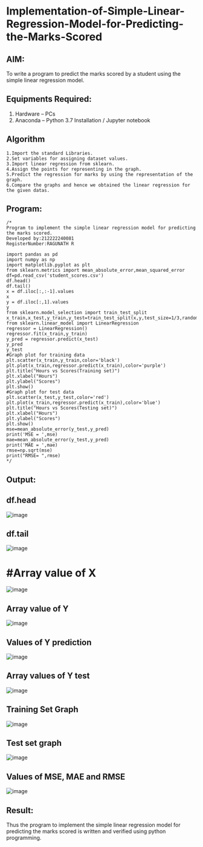 # Implementation-of-Simple-Linear-Regression-Model-for-Predicting-the-Marks-Scored

## AIM:
To write a program to predict the marks scored by a student using the simple linear regression model.

## Equipments Required:
1. Hardware – PCs
2. Anaconda – Python 3.7 Installation / Jupyter notebook

## Algorithm
```
1.Import the standard Libraries.
2.Set variables for assigning dataset values.
3.Import linear regression from sklearn.
4.Assign the points for representing in the graph.
5.Predict the regression for marks by using the representation of the graph.
6.Compare the graphs and hence we obtained the linear regression for the given datas.
```

## Program:
```
/*
Program to implement the simple linear regression model for predicting the marks scored.
Developed by:212222240081
RegisterNumber:RAGUNATH R

import pandas as pd
import numpy as np
import matplotlib.pyplot as plt
from sklearn.metrics import mean_absolute_error,mean_squared_error
df=pd.read_csv('student_scores.csv')
df.head()
df.tail()
x = df.iloc[:,:-1].values
x
y = df.iloc[:,1].values
y
from sklearn.model_selection import train_test_split
x_train,x_test,y_train,y_test=train_test_split(x,y,test_size=1/3,random_state=0)
from sklearn.linear_model import LinearRegression
regressor = LinearRegression()
regressor.fit(x_train,y_train)
y_pred = regressor.predict(x_test)
y_pred
y_test
#Graph plot for training data
plt.scatter(x_train,y_train,color='black')
plt.plot(x_train,regressor.predict(x_train),color='purple')
plt.title("Hours vs Scores(Training set)")
plt.xlabel("Hours")
plt.ylabel("Scores")
plt.show()
#Graph plot for test data
plt.scatter(x_test,y_test,color='red')
plt.plot(x_train,regressor.predict(x_train),color='blue')
plt.title("Hours vs Scores(Testing set)")
plt.xlabel("Hours")
plt.ylabel("Scores")
plt.show()
mse=mean_absolute_error(y_test,y_pred)
print('MSE = ',mse)
mae=mean_absolute_error(y_test,y_pred)
print('MAE = ',mae)
rmse=np.sqrt(mse)
print("RMSE= ",rmse)
*/
```

## Output:

## df.head
![image](https://user-images.githubusercontent.com/113915622/230003644-a6c8175c-2957-446f-9385-753563c37389.png)

## df.tail
![image](https://user-images.githubusercontent.com/113915622/230002671-0141a673-e817-4369-864e-44ed6a01e2b2.png)

# #Array value of X
![image](https://user-images.githubusercontent.com/113915622/230002749-aa3741e9-c8fa-4acd-8fe2-3cb807a57d09.png)

## Array value of Y
![image](https://user-images.githubusercontent.com/113915622/230002869-92b558f0-dd55-4d06-ace3-53965de41215.png)

## Values of Y prediction
![image](https://user-images.githubusercontent.com/113915622/230002985-9742f21e-db65-40af-ab25-a17911ac6b4c.png)

## Array values of Y test
![image](https://user-images.githubusercontent.com/113915622/230003059-99be4446-3b70-4ca3-8522-ae7be0f5071d.png)

## Training Set Graph
![image](https://user-images.githubusercontent.com/113915622/230003157-6db35c24-28a2-4411-9252-f658409af75c.png)

## Test set graph
![image](https://user-images.githubusercontent.com/113915622/230003242-4e98fb4c-13ab-4b50-85e0-03bc9461d505.png)

## Values of MSE, MAE and RMSE
![image](https://user-images.githubusercontent.com/113915622/230003341-ce9b56c4-757e-4151-89ee-f1e2cd050923.png)





## Result:
Thus the program to implement the simple linear regression model for predicting the marks scored is written and verified using python programming.
